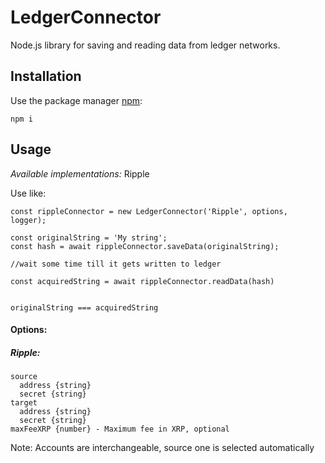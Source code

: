 # LedgerConnector

Node.js library for saving and reading data from ledger networks.


## Installation
   
Use the package manager [npm](https://www.npmjs.com/get-npm): 

```
npm i
```


## Usage

_Available implementations:_ Ripple

Use like: 

```
const rippleConnector = new LedgerConnector('Ripple', options, logger);

const originalString = 'My string';
const hash = await rippleConnector.saveData(originalString);

//wait some time till it gets written to ledger

const acquiredString = await rippleConnector.readData(hash)


originalString === acquiredString
```


#### Options:

##### Ripple: 

```
source
  address {string}
  secret {string}
target
  address {string}
  secret {string}
maxFeeXRP {number} - Maximum fee in XRP, optional
```

Note: Accounts are interchangeable, source one is selected automatically
